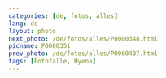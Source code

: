 ```yaml
---
categories: [de, fotos, alles]
lang: de
layout: photo
next_photo: /de/fotos/alles/P0000348.html
picname: P0000351
prev_photo: /de/fotos/alles/P0000407.html
tags: [Fotofalle, Hyena]
---
```

